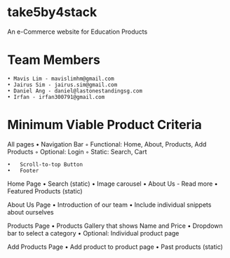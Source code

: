 # take5by4stack
An e-Commerce website for Education Products

# Team Members
    • Mavis Lim - mavislimhm@gmail.com
    • Jairus Sim - jairus.sim@gmail.com
    • Daniel Ang - daniel@lastonestandingsg.com
    • Irfan - irfan300791@gmail.com

# Minimum Viable Product Criteria

All pages
	•	Navigation Bar
	    ◦	Functional: Home, About, Products, Add Products
	    ◦	Optional: Login
	    ◦	Static: Search, Cart

	•	Scroll-to-top Button
	•	Footer

Home Page
	•	Search (static)
	•	Image carousel
	•	About Us - Read more
	•	Featured Products (static)

About Us Page
	•	Introduction of our team
	•	Include individual snippets about ourselves

Products Page
	•	Products Gallery that shows Name and Price
	•	Dropdown bar to select a category
	•	Optional: Individual product page

Add Products Page
	•	Add product to product page
	•	Past products (static)